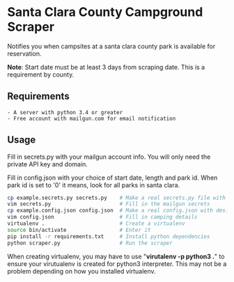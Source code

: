 # Santa Clara County Campground Scraper

Notifies you when campsites at a santa clara county park is available for reservation.

**Note**: Start date must be at least 3 days from scraping date. This is a requirement by county.

## Requirements

    - A server with python 3.4 or greater
    - Free account with mailgun.com for email notification

## Usage

Fill in secrets.py with your mailgun account info. You will only need the private API key and domain.

Fill in config.json with your choice of start date, length and park id. When park id is set to '0' it means, look for all parks in santa clara.

```bash
cp example.secrets.py secrets.py    # Make a real secrets.py file with mailgun credentials
vim secrets.py                      # Fill in the mailgun secrets
cp example.config.json config.json  # Make a real config.json with desired camping dates
vim config.json                     # Fill in camping details
virtualenv .                        # Create a virtualenv
source bin/activate                 # Enter it
pip install -r requirements.txt     # Install python dependencies 
python scraper.py                   # Run the scraper
```

When creating virtualenv, you may have to use "**virutalenv -p python3 .**" to ensure your virutualenv is created for python3 interpreter. This may not be a problem depending on how you installed virtualenv.
